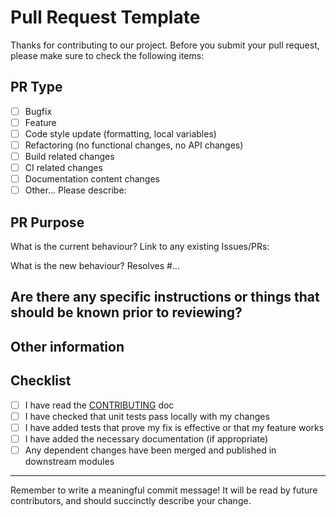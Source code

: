 # Pull Request Template

Thanks for contributing to our project. Before you submit your pull request, please make sure to check the following items:

## PR Type
- [ ] Bugfix
- [ ] Feature
- [ ] Code style update (formatting, local variables)
- [ ] Refactoring (no functional changes, no API changes)
- [ ] Build related changes
- [ ] CI related changes
- [ ] Documentation content changes
- [ ] Other... Please describe:

## PR Purpose
What is the current behaviour? 
Link to any existing Issues/PRs:

What is the new behaviour?
Resolves #...

## Are there any specific instructions or things that should be known prior to reviewing?

## Other information

## Checklist
- [ ] I have read the [CONTRIBUTING](CONTRIBUTING.md) doc
- [ ] I have checked that unit tests pass locally with my changes
- [ ] I have added tests that prove my fix is effective or that my feature works
- [ ] I have added the necessary documentation (if appropriate)
- [ ] Any dependent changes have been merged and published in downstream modules

---

Remember to write a meaningful commit message! It will be read by future contributors, and should succinctly describe your change.
